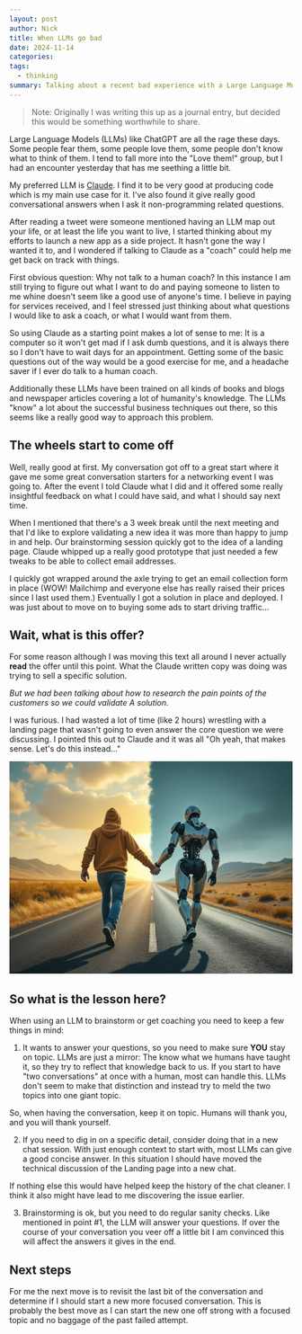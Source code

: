 ```yaml
---
layout: post
author: Nick
title: When LLMs go bad
date: 2024-11-14
categories: 
tags:
  - thinking
summary: Talking about a recent bad experience with a Large Language Model
---
```


> Note: Originally I was writing this up as a journal entry, but decided this would be something worthwhile to share.


Large Language Models (LLMs) like ChatGPT are all the rage these days. Some people fear them, some people love them, some people don't know what to think of them. I tend to fall more into the "Love them!" group, but I had an encounter yesterday that has me seething a little bit.

My preferred LLM is [Claude](https://claude.ai). I find it to be very good at producing code which is my main use case for it. I've also found it give really good conversational answers when I ask it non-programming related questions.

After reading a tweet were someone mentioned having an LLM map out your life, or at least the life you want to live, I started thinking about my efforts to launch a new app as a side project. It hasn't gone the way I wanted it to, and I wondered if talking to Claude as a "coach" could help me get back on track with things.

First obvious question: Why not talk to a human coach? In this instance I am still trying to figure out what I want to do and paying someone to listen to me whine doesn't seem like a good use of anyone's time. I believe in paying for services received, and I feel stressed just thinking about what questions I would like to ask a coach, or what I would want from them.

So using Claude as a starting point makes a lot of sense to me: It is a computer so it won't get mad if I ask dumb questions, and it is always there so I don't have to wait days for an appointment. Getting some of the basic questions out of the way would be a good exercise for me, and a headache saver if I ever do talk to a human coach.

Additionally these LLMs have been trained on all kinds of books and blogs and newspaper articles covering a lot of humanity's knowledge. The LLMs "know" a lot about the successful business techniques out there, so this seems like a really good way to approach this problem.

## The wheels start to come off

Well, really good at first. My conversation got off to a great start where it gave me some great conversation starters for a networking event I was going to. After the event I told Claude what I did and it offered some really insightful feedback on what I could have said, and what I should say next time.

When I mentioned that there's a 3 week break until the next meeting and that I'd like to explore validating a new idea it was more than happy to jump in and help. Our brainstorming session quickly got to the idea of a landing page. Claude whipped up a really good prototype that just needed a few tweaks to be able to collect email addresses.

I quickly got wrapped around the axle trying to get an email collection form in place (WOW! Mailchimp and everyone else has really raised their prices since I last used them.) Eventually I got a solution in place and deployed. I was just about to move on to buying some ads to start driving traffic...

## Wait, what is this offer?

For some reason although I was moving this text all around I never actually **read** the offer until this point. What the Claude written copy was doing was trying to sell a specific solution.

*But we had been talking about how to research the pain points of the customers so we could validate A solution.*

I was furious. I had wasted a lot of time (like 2 hours) wrestling with a landing page that wasn't going to even answer the core question we were discussing. I pointed this out to Claude and it was all "Oh yeah, that makes sense. Let's do this instead..."

![Skipping down the road holding hands, who knows where we will wind up](/images/2024-11-14-the-path.jpg)
## So what is the lesson here?

When using an LLM to brainstorm or get coaching you need to keep a few things in mind:

1. It wants to answer your questions, so you need to make sure **YOU** stay on topic.
LLMs are just a mirror: The know what we humans have taught it, so they try to reflect that knowledge back to us. If you start to have "two conversations" at once with a human, most can handle this. LLMs don't seem to make that distinction and instead try to meld the two topics into one giant topic.

So, when having the conversation, keep it on topic. Humans will thank you, and you will thank yourself.

2. If you need to dig in on a specific detail, consider doing that in a new chat session.
With just enough context to start with, most LLMs can give a good concise answer. In this situation I should have moved the technical discussion of the Landing page into a new chat. 

If nothing else this would have helped keep the history of the chat cleaner. I think it also might have lead to me discovering the issue earlier.

3. Brainstorming is ok, but you need to do regular sanity checks.
Like mentioned in point #1, the LLM will answer your questions. If over the course of your conversation you veer off a little bit I am convinced this will affect the answers it gives in the end.

## Next steps
For me the next move is to revisit the last bit of the conversation and determine if I should start a new more focused conversation. This is probably the best move as I can start the new one off strong with a focused topic and no baggage of the past failed attempt.